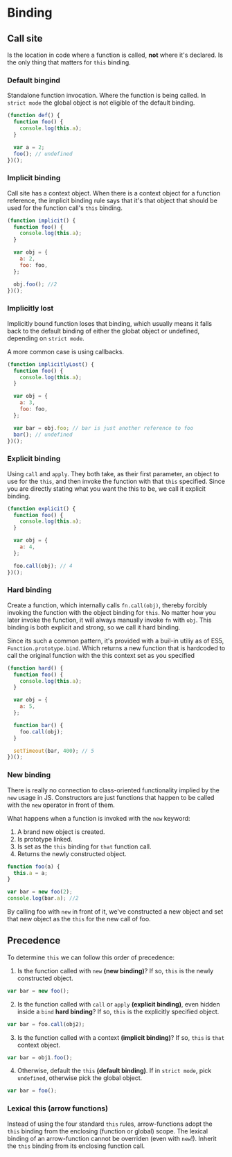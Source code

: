 # Binding

## Call site

Is the location in code where a function is called, **not** where it's declared. Is the only thing that matters for `this` binding.

### Default bingind

Standalone function invocation. Where the function is being called.
In `strict mode` the global object is not eligible of the default binding.

```js
(function def() {
  function foo() {
    console.log(this.a);
  }

  var a = 2;
  foo(); // undefined
})();
```

### Implicit binding

Call site has a context object.
When there is a context object for a function reference, the implicit binding rule says that it's that object that should be used for the function call's `this` binding.

```js
(function implicit() {
  function foo() {
    console.log(this.a);
  }

  var obj = {
    a: 2,
    foo: foo,
  };

  obj.foo(); //2
})();
```

### Implicitly lost

Implicitly bound function loses that binding, which usually means it falls back to the default binding of either the globat object or undefined, depending on `strict mode`.

A more common case is using callbacks.

```js
(function implicitlyLost() {
  function foo() {
    console.log(this.a);
  }

  var obj = {
    a: 3,
    foo: foo,
  };

  var bar = obj.foo; // bar is just another reference to foo
  bar(); // undefined
})();
```

### Explicit binding

Using `call` and `apply`.
They both take, as their first parameter, an object to use for the `this`, and then invoke the function with that `this` specified. Since you are directly stating what you want the this to be, we call it explicit binding.

```js
(function explicit() {
  function foo() {
    console.log(this.a);
  }

  var obj = {
    a: 4,
  };

  foo.call(obj); // 4
})();
```

### Hard binding

Create a function, which internally calls `fn.call(obj)`, thereby forcibly invoking the function with the object binding for `this`. No matter how you later invoke the function, it will always manually invoke `fn` with `obj`. This binding is both explicit and strong, so we call it hard binding.

Since its such a common pattern, it's provided with a buil-in utiliy as of ES5, `Function.prototype.bind`. Which returns a new function that is hardcoded to call the original function with the this context set as you specified

```js
(function hard() {
  function foo() {
    console.log(this.a);
  }

  var obj = {
    a: 5,
  };

  function bar() {
    foo.call(obj);
  }

  setTimeout(bar, 400); // 5
})();
```

### New binding

There is really no connection to class-oriented functionality implied by the `new` usage in JS. Constructors are just functions that happen to be called with the `new` operator in front of them.

What happens when a function is invoked with the `new` keyword:

1. A brand new object is created.
2. Is prototype linked.
3. Is set as the `this` binding for `that` function call.
4. Returns the newly constructed object.

```js
function foo(a) {
  this.a = a;
}

var bar = new foo(2);
console.log(bar.a); //2
```

By calling foo with `new` in front of it, we've constructed a new object and set that new object as the `this` for the new call of foo.

## Precedence

To determine `this` we can follow this order of precedence:

1. Is the function called with `new` **(new binding)**? If so, `this` is the newly constructed object.

```js
var bar = new foo();
```

2. Is the function called with `call` or `apply` **(explicit binding)**, even hidden inside a `bind` **hard binding**? If so, `this` is the explicitly specified object.

```js
var bar = foo.call(obj2);
```

3. Is the function called with a context **(implicit binding)**? If so, `this` is `that` context object.

```js
var bar = obj1.foo();
```

4. Otherwise, default the `this` **(default binding)**. If in `strict mode`, pick `undefined`, otherwise pick the global object.

```js
var bar = foo();
```

### Lexical this (arrow functions)

Instead of using the four standard `this` rules, arrow-functions adopt the `this` binding from the enclosing (function or global) scope. The lexical binding of an arrow-function cannot be overriden (even with `new`!).
Inherit the `this` binding from its enclosing function call.
